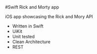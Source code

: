#Swift Rick and Morty app

iOS app showcasing the Rick and Mory API

- Written in Swift
- UiKit
- Unit tested
- Clean Architecture
- REST
